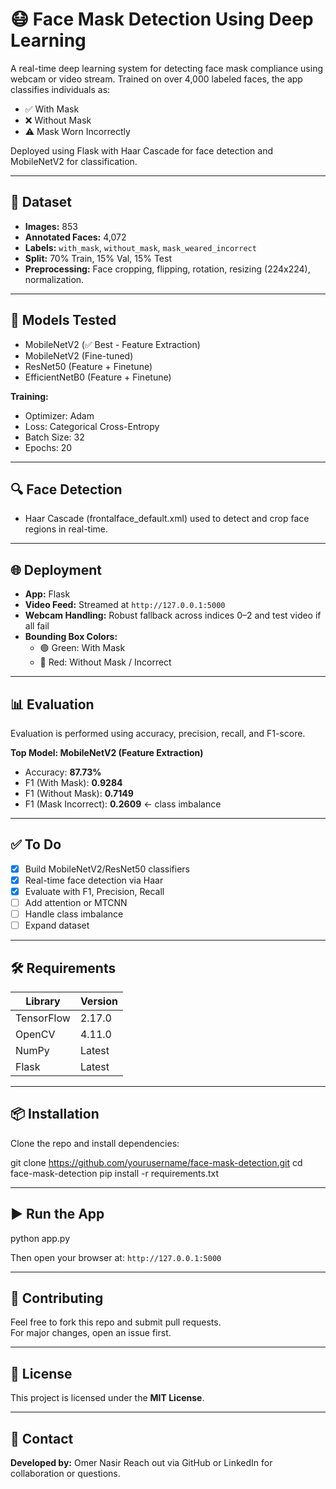 # 😷 Face Mask Detection Using Deep Learning

A real-time deep learning system for detecting face mask compliance using webcam or video stream. Trained on over 4,000 labeled faces, the app classifies individuals as:
- ✅ With Mask
- ❌ Without Mask
- ⚠️ Mask Worn Incorrectly

Deployed using Flask with Haar Cascade for face detection and MobileNetV2 for classification.

---

## 📁 Dataset

- **Images:** 853
- **Annotated Faces:** 4,072
- **Labels:** `with_mask`, `without_mask`, `mask_weared_incorrect`
- **Split:** 70% Train, 15% Val, 15% Test
- **Preprocessing:** Face cropping, flipping, rotation, resizing (224x224), normalization.

---

## 🧠 Models Tested

- MobileNetV2 (✅ Best - Feature Extraction)
- MobileNetV2 (Fine-tuned)
- ResNet50 (Feature + Finetune)
- EfficientNetB0 (Feature + Finetune)

**Training:**  
- Optimizer: Adam  
- Loss: Categorical Cross-Entropy  
- Batch Size: 32  
- Epochs: 20  

---

## 🔍 Face Detection

- Haar Cascade (frontalface_default.xml) used to detect and crop face regions in real-time.

---

## 🌐 Deployment

- **App:** Flask
- **Video Feed:** Streamed at `http://127.0.0.1:5000`
- **Webcam Handling:** Robust fallback across indices 0–2 and test video if all fail
- **Bounding Box Colors:**  
  - 🟢 Green: With Mask  
  - 🔴 Red: Without Mask / Incorrect

---

## 📊 Evaluation

Evaluation is performed using accuracy, precision, recall, and F1-score.  

**Top Model: MobileNetV2 (Feature Extraction)**  
- Accuracy: **87.73%**
- F1 (With Mask): **0.9284**
- F1 (Without Mask): **0.7149**
- F1 (Mask Incorrect): **0.2609** ← class imbalance

---

## ✅ To Do

- [x] Build MobileNetV2/ResNet50 classifiers  
- [x] Real-time face detection via Haar  
- [x] Evaluate with F1, Precision, Recall  
- [ ] Add attention or MTCNN  
- [ ] Handle class imbalance  
- [ ] Expand dataset

---

## 🛠️ Requirements

| Library     | Version     |
|-------------|-------------|
| TensorFlow  | 2.17.0      |
| OpenCV      | 4.11.0      |
| NumPy       | Latest      |
| Flask       | Latest      |

---

## 📦 Installation

Clone the repo and install dependencies:

git clone https://github.com/yourusername/face-mask-detection.git
cd face-mask-detection
pip install -r requirements.txt


---

## ▶️ Run the App

python app.py

Then open your browser at: `http://127.0.0.1:5000`

---

## 🤝 Contributing

Feel free to fork this repo and submit pull requests.  
For major changes, open an issue first.

---

## 📜 License

This project is licensed under the **MIT License**.

---

## 🙋 Contact

**Developed by:** Omer Nasir
Reach out via GitHub or LinkedIn for collaboration or questions.
